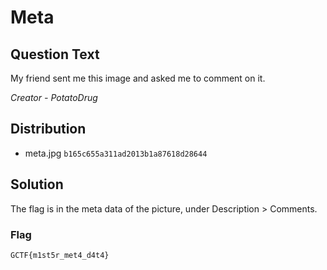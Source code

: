 # Meta

## Question Text

My friend sent me this image and asked me to comment on it.

*Creator - PotatoDrug*

## Distribution
- meta.jpg `b165c655a311ad2013b1a87618d28644`

## Solution
The flag is in the meta data of the picture, under Description > Comments.

### Flag

`GCTF{m1st5r_met4_d4t4}`